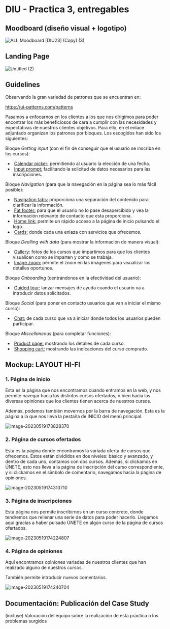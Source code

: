 # DIU - Practica 3, entregables

## Moodboard (diseño visual + logotipo)   



![ALL Moodboard [DIU23] (Copy) (3)](./MOODBOARD.png)





## Landing Page



![Untitled (2)](./LandingPage.png)





## Guidelines



Observando la gran variedad de patrones que se encuentran en:

https://ui-patterns.com/patterns

Pasamos a enfocarnos en los clientes a los que nos dirigimos para poder encontrar los más beneficiosos de cara a cumplir con las necesidades y expectativas de nuestros clientes objetivos. Para ello, en el enlace adjuntado organizan los patrones por bloques. Los escogidos han sido los siguientes:

Bloque *Getting input* (con el fin de conseguir que el usuario se inscriba en los cursos):

- ​	[Calendar picker:](https://ui-patterns.com/patterns/CalendarPicker) permitiendo al usuario la elección de una fecha.
- ​	[Input prompt:](https://ui-patterns.com/patterns/InputPrompt) facilitando la solicitud de datos necesarios para las inscripciones.



Bloque *Navigation* (para que la navegación en la página sea lo más fácil posible):

- ​	[Navigation tabs:](https://ui-patterns.com/patterns/NavigationTabs) proporciona una separación del contenido para clarificar la información.  
- ​	[Fat footer:](https://ui-patterns.com/patterns/FatFooter) para que el usuario no lo pase desapercibido y vea la información relevante de contacto que esta proporciona.
- ​	[Home link:](https://ui-patterns.com/patterns/HomeLink) permite un rápido acceso a la página de inicio pulsando el logo.
- ​	[Cards:](https://ui-patterns.com/patterns/cards) donde cada una enlaza con servicios que ofrecemos.



Bloque *Dealling with data* (para mostrar la información de manera visual):

- ​	[Gallery](https://ui-patterns.com/patterns/Gallery): fotos de los cursos que impartimos para que los clientes visualicen como se imparten y como se trabaja.
- ​	[Image zoom:](https://ui-patterns.com/patterns/ImageZoom) permite el zoom en las imágenes para visualizar los detalles oportunos.



Bloque *Onboarding* (centrándonos en la efectividad del usuario):

- ​	[Guided tour:](https://ui-patterns.com/patterns/Guided-tour) lanzar mensajes de ayuda cuando el usuario va a introducir datos solicitados.



Bloque *Social* (para poner en contacto usuarios que van a iniciar el mismo curso):

- ​	[Chat:](https://ui-patterns.com/patterns/direct-messaging) de cada curso que va a iniciar donde todos los usuarios pueden participar.



Bloque *Miscellaneous* (para completar funciones):

- ​	[Product page:](https://ui-patterns.com/patterns/ProductPage) mostrando los detalles de cada curso.
- ​	[Shopping cart:](https://ui-patterns.com/patterns/ShoppingCart) mostrando las indicaciones del curso comprado.



## Mockup: LAYOUT HI-FI





### 1. Página de inicio

Esta es la página que nos encontramos cuando entramos en la web, y nos permite navegar hacia los distintos cursos ofertados, o bien hacia las diversas opiniones que los clientes tienen acerca de nuestros cursos.

Además, podemos también movernos por la barra de navegación. Esta es la página a la que nos lleva la pestaña de INICIO del menú principal.



![image-20230519173828370](./HI-FI1.jpeg)





### 2. Página de cursos ofertados

Esta es la página donde encontramos la variada oferta de cursos que ofrecemos. Estos están divididos en dos niveles: básico y avanzado, y dentro de cada uno, contamos con dos cursos. Además, si clickamos en ÚNETE, esto nos lleva a la página de inscripción del curso correspondiente, y si clickamos en el símbolo de comentario, navegamos hacia la página de opiniones.



![image-20230519174313710](./HI-FI2.jpeg)





### 3. Página de inscripciones

Esta página nos permite inscribirnos en un curso concreto, donde tendremos que rellenar una serie de datos para poder hacerlo. Llegamos aquí gracias a haber pulsado ÚNETE en algún curso de la página de cursos ofertados.



![image-20230519174224807](./HI-FI3.jpeg)





### 4. Página de opiniones

Aquí encontramos opiniones variadas de nuestros clientes que han realizado alguno de nuestros cursos. 

También permite introducir nuevos comentarios.



![image-20230519174240704](./HI-FI4.jpeg)











## Documentación: Publicación del Case Study


(incluye) Valoración del equipo sobre la realización de esta práctica o los problemas surgidos



